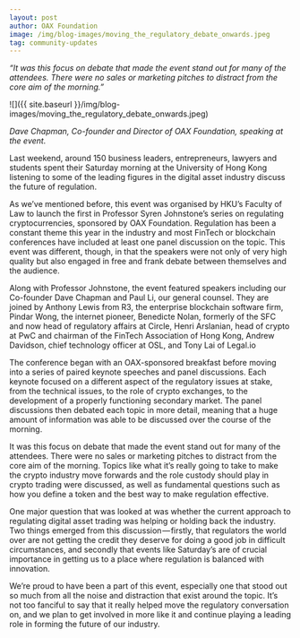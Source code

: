 ```yaml
---
layout: post
author: OAX Foundation
image: /img/blog-images/moving_the_regulatory_debate_onwards.jpeg
tag: community-updates
---
```


_“It was this focus on debate that made the event stand out for many of the attendees. There were no sales or marketing pitches to distract from the core aim of the morning.”_

![]({{ site.baseurl }}/img/blog-images/moving_the_regulatory_debate_onwards.jpeg)

_Dave Chapman, Co-founder and Director of OAX Foundation, speaking at the event._

Last weekend, around 150 business leaders, entrepreneurs, lawyers and students spent their Saturday morning at the University of Hong Kong listening to some of the leading figures in the digital asset industry discuss the future of regulation.

As we’ve mentioned before, this event was organised by HKU’s Faculty of Law to launch the first in Professor Syren Johnstone’s series on regulating cryptocurrencies, sponsored by OAX Foundation. Regulation has been a constant theme this year in the industry and most FinTech or blockchain conferences have included at least one panel discussion on the topic. This event was different, though, in that the speakers were not only of very high quality but also engaged in free and frank debate between themselves and the audience.

Along with Professor Johnstone, the event featured speakers including our Co-founder Dave Chapman and Paul Li, our general counsel. They are joined by Anthony Lewis from R3, the enterprise blockchain software firm, Pindar Wong, the internet pioneer, Benedicte Nolan, formerly of the SFC and now head of regulatory affairs at Circle, Henri Arslanian, head of crypto at PwC and chairman of the FinTech Association of Hong Kong, Andrew Davidson, chief technology officer at OSL, and Tony Lai of Legal.io

The conference began with an OAX-sponsored breakfast before moving into a series of paired keynote speeches and panel discussions. Each keynote focused on a different aspect of the regulatory issues at stake, from the technical issues, to the role of crypto exchanges, to the development of a properly functioning secondary market. The panel discussions then debated each topic in more detail, meaning that a huge amount of information was able to be discussed over the course of the morning.

It was this focus on debate that made the event stand out for many of the attendees. There were no sales or marketing pitches to distract from the core aim of the morning. Topics like what it’s really going to take to make the crypto industry move forwards and the role custody should play in crypto trading were discussed, as well as fundamental questions such as how you define a token and the best way to make regulation effective.

One major question that was looked at was whether the current approach to regulating digital asset trading was helping or holding back the industry. Two things emerged from this discussion — firstly, that regulators the world over are not getting the credit they deserve for doing a good job in difficult circumstances, and secondly that events like Saturday’s are of crucial importance in getting us to a place where regulation is balanced with innovation.

We’re proud to have been a part of this event, especially one that stood out so much from all the noise and distraction that exist around the topic. It’s not too fanciful to say that it really helped move the regulatory conversation on, and we plan to get involved in more like it and continue playing a leading role in forming the future of our industry.